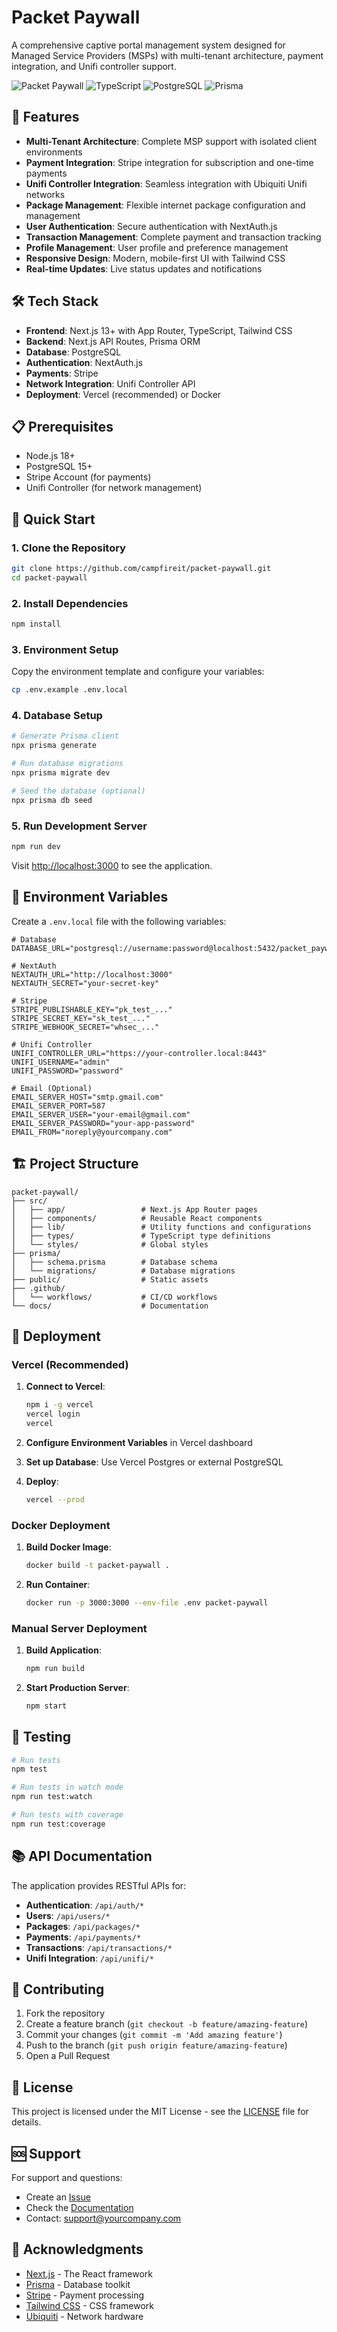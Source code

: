 
# Packet Paywall

A comprehensive captive portal management system designed for Managed Service Providers (MSPs) with multi-tenant architecture, payment integration, and Unifi controller support.

![Packet Paywall](https://img.shields.io/badge/Next.js-13+-black?style=flat-square&logo=next.js)
![TypeScript](https://img.shields.io/badge/TypeScript-5+-blue?style=flat-square&logo=typescript)
![PostgreSQL](https://img.shields.io/badge/PostgreSQL-15+-blue?style=flat-square&logo=postgresql)
![Prisma](https://img.shields.io/badge/Prisma-5+-2D3748?style=flat-square&logo=prisma)

## 🚀 Features

- **Multi-Tenant Architecture**: Complete MSP support with isolated client environments
- **Payment Integration**: Stripe integration for subscription and one-time payments
- **Unifi Controller Integration**: Seamless integration with Ubiquiti Unifi networks
- **Package Management**: Flexible internet package configuration and management
- **User Authentication**: Secure authentication with NextAuth.js
- **Transaction Management**: Complete payment and transaction tracking
- **Profile Management**: User profile and preference management
- **Responsive Design**: Modern, mobile-first UI with Tailwind CSS
- **Real-time Updates**: Live status updates and notifications

## 🛠️ Tech Stack

- **Frontend**: Next.js 13+ with App Router, TypeScript, Tailwind CSS
- **Backend**: Next.js API Routes, Prisma ORM
- **Database**: PostgreSQL
- **Authentication**: NextAuth.js
- **Payments**: Stripe
- **Network Integration**: Unifi Controller API
- **Deployment**: Vercel (recommended) or Docker

## 📋 Prerequisites

- Node.js 18+ 
- PostgreSQL 15+
- Stripe Account (for payments)
- Unifi Controller (for network management)

## 🚀 Quick Start

### 1. Clone the Repository

```bash
git clone https://github.com/campfireit/packet-paywall.git
cd packet-paywall
```

### 2. Install Dependencies

```bash
npm install
```

### 3. Environment Setup

Copy the environment template and configure your variables:

```bash
cp .env.example .env.local
```

### 4. Database Setup

```bash
# Generate Prisma client
npx prisma generate

# Run database migrations
npx prisma migrate dev

# Seed the database (optional)
npx prisma db seed
```

### 5. Run Development Server

```bash
npm run dev
```

Visit [http://localhost:3000](http://localhost:3000) to see the application.

## 🔧 Environment Variables

Create a `.env.local` file with the following variables:

```env
# Database
DATABASE_URL="postgresql://username:password@localhost:5432/packet_paywall"

# NextAuth
NEXTAUTH_URL="http://localhost:3000"
NEXTAUTH_SECRET="your-secret-key"

# Stripe
STRIPE_PUBLISHABLE_KEY="pk_test_..."
STRIPE_SECRET_KEY="sk_test_..."
STRIPE_WEBHOOK_SECRET="whsec_..."

# Unifi Controller
UNIFI_CONTROLLER_URL="https://your-controller.local:8443"
UNIFI_USERNAME="admin"
UNIFI_PASSWORD="password"

# Email (Optional)
EMAIL_SERVER_HOST="smtp.gmail.com"
EMAIL_SERVER_PORT=587
EMAIL_SERVER_USER="your-email@gmail.com"
EMAIL_SERVER_PASSWORD="your-app-password"
EMAIL_FROM="noreply@yourcompany.com"
```

## 🏗️ Project Structure

```
packet-paywall/
├── src/
│   ├── app/                 # Next.js App Router pages
│   ├── components/          # Reusable React components
│   ├── lib/                 # Utility functions and configurations
│   ├── types/               # TypeScript type definitions
│   └── styles/              # Global styles
├── prisma/
│   ├── schema.prisma        # Database schema
│   └── migrations/          # Database migrations
├── public/                  # Static assets
├── .github/
│   └── workflows/           # CI/CD workflows
└── docs/                    # Documentation
```

## 🚀 Deployment

### Vercel (Recommended)

1. **Connect to Vercel**:
   ```bash
   npm i -g vercel
   vercel login
   vercel
   ```

2. **Configure Environment Variables** in Vercel dashboard

3. **Set up Database**: Use Vercel Postgres or external PostgreSQL

4. **Deploy**:
   ```bash
   vercel --prod
   ```

### Docker Deployment

1. **Build Docker Image**:
   ```bash
   docker build -t packet-paywall .
   ```

2. **Run Container**:
   ```bash
   docker run -p 3000:3000 --env-file .env packet-paywall
   ```

### Manual Server Deployment

1. **Build Application**:
   ```bash
   npm run build
   ```

2. **Start Production Server**:
   ```bash
   npm start
   ```

## 🧪 Testing

```bash
# Run tests
npm test

# Run tests in watch mode
npm run test:watch

# Run tests with coverage
npm run test:coverage
```

## 📚 API Documentation

The application provides RESTful APIs for:

- **Authentication**: `/api/auth/*`
- **Users**: `/api/users/*`
- **Packages**: `/api/packages/*`
- **Payments**: `/api/payments/*`
- **Transactions**: `/api/transactions/*`
- **Unifi Integration**: `/api/unifi/*`

## 🤝 Contributing

1. Fork the repository
2. Create a feature branch (`git checkout -b feature/amazing-feature`)
3. Commit your changes (`git commit -m 'Add amazing feature'`)
4. Push to the branch (`git push origin feature/amazing-feature`)
5. Open a Pull Request

## 📄 License

This project is licensed under the MIT License - see the [LICENSE](LICENSE) file for details.

## 🆘 Support

For support and questions:

- Create an [Issue](https://github.com/campfireit/packet-paywall/issues)
- Check the [Documentation](./docs/)
- Contact: support@yourcompany.com

## 🙏 Acknowledgments

- [Next.js](https://nextjs.org/) - The React framework
- [Prisma](https://prisma.io/) - Database toolkit
- [Stripe](https://stripe.com/) - Payment processing
- [Tailwind CSS](https://tailwindcss.com/) - CSS framework
- [Ubiquiti](https://ui.com/) - Network hardware
